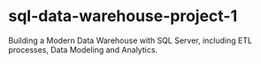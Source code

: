 # sql-data-warehouse-project-1
Building a Modern Data Warehouse with SQL Server, including ETL processes, Data Modeling and Analytics.
